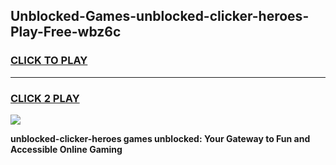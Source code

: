 
## Unblocked-Games-unblocked-clicker-heroes-Play-Free-wbz6c
<h3>
<a href="https://premium76.site?title=unblocked-clicker-heroes&ref=12A">CLICK TO PLAY</a></h3>
<hr>

<h3>
<a href="https://premium76.site?title=unblocked-clicker-heroes&ref=12A">CLICK 2 PLAY</a>
  
</h3>

<a href="https://premium76.site?title=unblocked-clicker-heroes&ref=12A"><img src="https://clearcache.store/games.png"></a>


**unblocked-clicker-heroes games unblocked: Your Gateway to Fun and Accessible Online Gaming**
